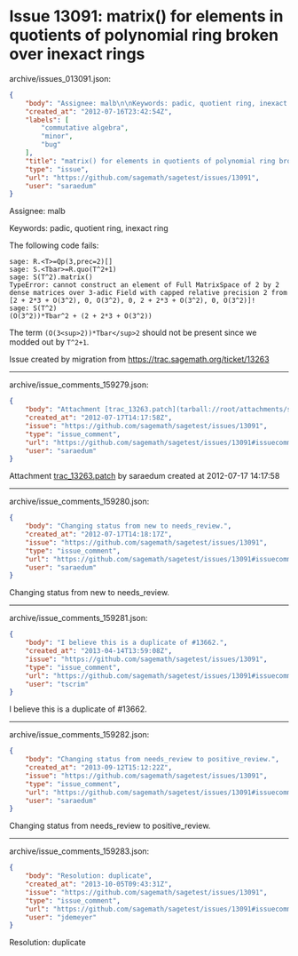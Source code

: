 # Issue 13091: matrix() for elements in quotients of polynomial ring broken over inexact rings

archive/issues_013091.json:
```json
{
    "body": "Assignee: malb\n\nKeywords: padic, quotient ring, inexact ring\n\nThe following code fails:\n\n\n```\nsage: R.<T>=Qp(3,prec=2)[]\nsage: S.<Tbar>=R.quo(T^2+1)\nsage: S(T^2).matrix()\nTypeError: cannot construct an element of Full MatrixSpace of 2 by 2 dense matrices over 3-adic Field with capped relative precision 2 from [2 + 2*3 + O(3^2), 0, O(3^2), 0, 2 + 2*3 + O(3^2), 0, O(3^2)]!\nsage: S(T^2)\n(O(3^2))*Tbar^2 + (2 + 2*3 + O(3^2))\n```\n\n\nThe term `(O(3<sup>2))*Tbar</sup>2` should not be present since we modded out by `T^2+1`.\n\nIssue created by migration from https://trac.sagemath.org/ticket/13263\n\n",
    "created_at": "2012-07-16T23:42:54Z",
    "labels": [
        "commutative algebra",
        "minor",
        "bug"
    ],
    "title": "matrix() for elements in quotients of polynomial ring broken over inexact rings",
    "type": "issue",
    "url": "https://github.com/sagemath/sagetest/issues/13091",
    "user": "saraedum"
}
```
Assignee: malb

Keywords: padic, quotient ring, inexact ring

The following code fails:


```
sage: R.<T>=Qp(3,prec=2)[]
sage: S.<Tbar>=R.quo(T^2+1)
sage: S(T^2).matrix()
TypeError: cannot construct an element of Full MatrixSpace of 2 by 2 dense matrices over 3-adic Field with capped relative precision 2 from [2 + 2*3 + O(3^2), 0, O(3^2), 0, 2 + 2*3 + O(3^2), 0, O(3^2)]!
sage: S(T^2)
(O(3^2))*Tbar^2 + (2 + 2*3 + O(3^2))
```


The term `(O(3<sup>2))*Tbar</sup>2` should not be present since we modded out by `T^2+1`.

Issue created by migration from https://trac.sagemath.org/ticket/13263





---

archive/issue_comments_159279.json:
```json
{
    "body": "Attachment [trac_13263.patch](tarball://root/attachments/some-uuid/ticket13263/trac_13263.patch) by saraedum created at 2012-07-17 14:17:58",
    "created_at": "2012-07-17T14:17:58Z",
    "issue": "https://github.com/sagemath/sagetest/issues/13091",
    "type": "issue_comment",
    "url": "https://github.com/sagemath/sagetest/issues/13091#issuecomment-159279",
    "user": "saraedum"
}
```

Attachment [trac_13263.patch](tarball://root/attachments/some-uuid/ticket13263/trac_13263.patch) by saraedum created at 2012-07-17 14:17:58



---

archive/issue_comments_159280.json:
```json
{
    "body": "Changing status from new to needs_review.",
    "created_at": "2012-07-17T14:18:17Z",
    "issue": "https://github.com/sagemath/sagetest/issues/13091",
    "type": "issue_comment",
    "url": "https://github.com/sagemath/sagetest/issues/13091#issuecomment-159280",
    "user": "saraedum"
}
```

Changing status from new to needs_review.



---

archive/issue_comments_159281.json:
```json
{
    "body": "I believe this is a duplicate of #13662.",
    "created_at": "2013-04-14T13:59:08Z",
    "issue": "https://github.com/sagemath/sagetest/issues/13091",
    "type": "issue_comment",
    "url": "https://github.com/sagemath/sagetest/issues/13091#issuecomment-159281",
    "user": "tscrim"
}
```

I believe this is a duplicate of #13662.



---

archive/issue_comments_159282.json:
```json
{
    "body": "Changing status from needs_review to positive_review.",
    "created_at": "2013-09-12T15:12:22Z",
    "issue": "https://github.com/sagemath/sagetest/issues/13091",
    "type": "issue_comment",
    "url": "https://github.com/sagemath/sagetest/issues/13091#issuecomment-159282",
    "user": "saraedum"
}
```

Changing status from needs_review to positive_review.



---

archive/issue_comments_159283.json:
```json
{
    "body": "Resolution: duplicate",
    "created_at": "2013-10-05T09:43:31Z",
    "issue": "https://github.com/sagemath/sagetest/issues/13091",
    "type": "issue_comment",
    "url": "https://github.com/sagemath/sagetest/issues/13091#issuecomment-159283",
    "user": "jdemeyer"
}
```

Resolution: duplicate
